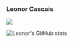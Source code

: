 ### Leonor Cascais
[<img src="https://img.shields.io/badge/LinkedIn-0077B5?style=for-the-badge&logo=linkedin&logoColor=white"/>](www.linkedin.com/in/leonorcascais)
<!--
**cleonor/cleonor** is a ✨ _special_ ✨ repository because its `README.md` (this file) appears on your GitHub profile.

Here are some ideas to get you started:

- 🔭 I’m currently working on ...
- 🌱 I’m currently learning ...
- 👯 I’m looking to collaborate on ...
- 🤔 I’m looking for help with ...
- 💬 Ask me about ...
- 📫 How to reach me: ...
- 😄 Pronouns: ...
- ⚡ Fun fact: ...
-->
![Leonor's GitHub stats](https://github-readme-stats.vercel.app/api?username=cleonor&show_icons=true)


